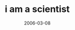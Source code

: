 ---
layout: base.njk
title : 'i am a scientist' 
view_title : 'i am a scientist' 
year : '2006' 
date : '2006-03-08' 
img_file : '/drawing/iamascientist.png' 
html_file : 'iamascientist' 
next_html : 'youpromised.html' 
year_order : '101' 
permalink : "title/{{html_file}}.html"
---